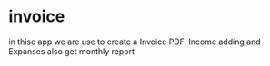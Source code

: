 # invoice
in thise app we are use to create a Invoice PDF, Income adding and Expanses  also get monthly report 
